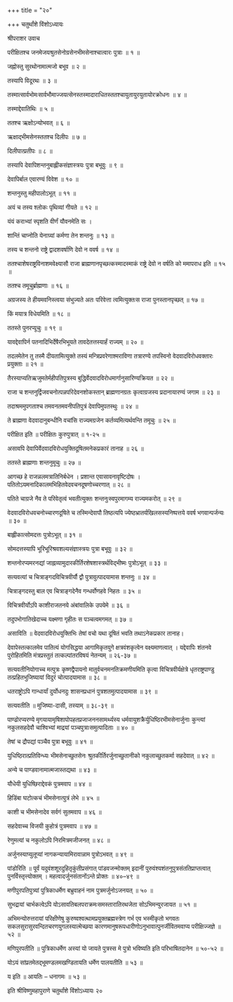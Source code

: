 +++
title = "२०"

+++
चतुर्थांशे विंशोऽध्यायः

श्रीपराशर उवाच

परीक्षितश्च जनमेजयश्रुतसेनोग्रसेनभीमसेनाश्चात्वारः पुत्राः ॥ १ ॥

जह्नोस्तु सुरथोनामात्मजो बभूव ॥ २ ॥

तस्यापि विदूरथः ॥ ३ ॥

तस्मात्सार्वभोमःसार्वभौमाज्जयत्सेनस्तस्मादाराधितस्ततश्चायुतायुरयुतायोरक्रोधनः ॥ ४ ॥

तस्माद्देवातिथिः ॥ ५ ॥

ततश्च ऋक्षोऽन्योभवत् ॥ ६ ॥

ऋक्षाद्भीमसेनस्ततश्च दिलीपः ॥ ७ ॥

दिलीपात्प्रतीपः ॥ ८ ॥

तस्यापि देवापिशन्तनुबाह्लीकसंज्ञास्त्रयः पुत्रा बभूवुः ॥ ९ ॥

देवापिर्बाल एवारण्यं विवेश ॥ १० ॥

शन्तनुस्तु महीपालोऽभूत् ॥ ११ ॥

अयं च तस्य श्लोकः पृथिव्यां गीयते ॥ १२ ॥

यंयं कराभ्यां स्पृशति वीर्णं यौवनमेति सः ।

शान्तिं चाप्नोति येनाग्र्यां कर्मणा तेन शन्तनुः ॥ १३ ॥

तस्य च शन्तनो राष्ट्रे द्वादशवर्षाणि देवो न ववर्ष ॥ १४ ॥

ततश्चाशेषराष्ट्रविनाशमवेक्ष्यासौ राजा ब्राह्मणानपृच्छत्कस्मादस्माकं राष्ट्रे देवो न वर्षति को ममापराध इति ॥ १५ ॥

ततश्च तमूचुर्ब्राह्मणाः ॥ १६ ॥

अग्रजस्य ते हीयमवनिस्त्वया संभुज्यते अतः परिवेत्ता त्वमित्युक्तःस राजा पुनस्तानपृच्छत् ॥ १७ ॥

किं मयात्र विधेयमिति ॥ १८ ॥

ततस्ते पुनरप्यूचुः ॥ १९ ॥

यावद्देवापिर्न पतनादिभिर्देषैरभिभूयते तावदेतत्तस्यार्हं राज्यम् ॥ २० ॥

तदलमेतेन तु तस्मै दीयतामित्युक्ते तस्यं मन्त्रिप्रवरेणाश्मराविणा तत्रारण्ये तपस्विनो वेदवादविरोधवक्तारः प्रयुक्ताः ॥ २१ ॥

तैरस्याप्यतिऋजुमतेर्महीपतिपुत्रस्य बुद्धिर्वेदवादविरोधमार्गानुसारिण्यक्रियत ॥ २२ ॥

राजा च शन्तनुर्द्विजवचनोत्पन्नपरिदेवनशोकस्तान् ब्राह्मणानग्रतः कृत्वाग्रजस्य प्रदानायारण्यं जगाम ॥ २३ ॥

तदाश्रममुपगताश्च तमवनतमवनीपतिपुत्रं देवापिमुपतस्थुः ॥ २४ ॥

ते ब्राह्मणा वेदवादानुबन्धीनि वचांसि राज्यमग्रजेन कर्तव्यमित्यर्थवन्ति तमूचुः ॥ २५ ॥

परीक्षित इति ॥ परीक्षितः कुरुपुत्रात् ॥ १-२५ ॥

असावपि देवापिर्वेदवादविरोधयुक्तिदूषितमनेकप्रकारं तानाह ॥ २६ ॥

ततस्ते ब्राह्मणाः शन्तनुमूचुः ॥ २७ ॥

आगच्छ हे राजन्नलमत्रातिनिर्बधेन । प्रशान्त एवासावनावृष्टिदोषः । पतितोऽयमनादिकालमभिहितवेदवचनदूषणोच्चरणात् ॥ २८ ॥

पतिते चाग्रजे नैव ते परिवेतृत्वं भवतीत्युक्तः शन्तनुःस्वपुरमागम्य राज्यमकरोत् ॥ २९ ॥

वेदवादविरोधवचनोच्चारणदूषिते च तस्मिन्देवापौ तिष्ठत्यपि ज्येष्ठभ्रातर्यखिलसस्यनिष्पत्तये ववर्ष भगवान्पर्जन्यः ॥ ३० ॥

बाह्लीकात्सोमदत्तः पुत्रोऽभूत् ॥ ३१ ॥

सोमदत्तस्यापि भूरिभूरिश्रवशल्यसंज्ञास्त्रयः पुत्रा बभूवुः ॥ ३२ ॥

शन्तनोरप्यमरनद्यां जाह्नव्यामुदारकीर्तिरशेषशास्त्रर्थविद्भीष्मः पुत्रोऽभूत् ॥ ३३ ॥

सत्यवत्यां च चित्राङ्गदविचित्रवीर्यौ द्वौ पुत्रावुत्पादयामास शन्तनुः ॥ ३४ ॥

चित्राङ्गदस्तु बाल एव चित्राङ्गदेनैव गन्धर्वोणहवे निहतः ॥ ३५ ॥

विचित्रवीर्योऽपि काशीराजतनये अंबांवालिके उपयेमे ॥ ३६ ॥

तदुपभोगातिखेदाच्च यक्ष्मणा गृहीतः स पञ्चत्वमगमत् ॥ ३७ ॥

असाविति ॥ वेदवादविरोधयुक्तिभिः तेषां वचो यथा दूषितं भवति तथाऽनेकप्रकार तानाह।

देवापेस्तत्कालमेव पातित्यं योगसिद्धया आगामिकृतयुगे क्षत्रवंशकृत्वेन वक्ष्यमाणत्वात् । यद्देवापिः शंतनवे पुरोहितमिति मंत्रप्रस्तुतं तत्कल्पांतरविषयं नेतन्यम् ॥ २६-३७ ॥

सत्यवतीनियोगाच्च मत्पुत्रः कृष्णद्वैपायनो मातुर्वचनमनतिक्रमणीयमिति कृत्वा विचित्रवीर्यक्षेत्रे धृतराष्ट्रपाण्डु तत्प्रहितभुजिष्यायां विदुरं चोत्पादयामास ॥ ३८ ॥

धतराष्ट्रोऽपि गान्धार्यां दुर्योधनदुः शासनप्रधानं पुत्रशतमुत्पादयामास ॥ ३९ ॥

सत्यवतीति ॥ मुजिष्या-दासी, तस्याम् ॥ ३८-३९ ॥

पाण्ढोरप्यरण्ये मृगयायामृषिशापोपहतप्रजाजननसामर्थ्यस्य धर्मवायुशक्रैर्युधिष्ठिरभीमसेनार्जुनाः कुन्त्यां नकुलसहदेवौ चाश्विभ्यां माद्रयां पञ्चपुत्राःसमुत्पादिताः ॥ ४० ॥

तेषां च द्रौपद्यां पञ्चैव पुत्रा बभूवुः ॥ ४१ ॥

युधिष्ठिरात्प्रतिविन्ध्यः भीमसेनाच्छुतसेनः श्रुतकीर्तिरर्जुनाच्छुतानीको नकुलाच्छुतकर्मा सहदेवात् ॥ ४२ ॥

अन्ये च पाण्डवानामात्मजास्तद्यथा ॥ ४३ ॥

यौधेयी युधिष्छिराद्देवकं पुत्रमवाप ॥ ४४ ॥

हिडिंबा घटोत्कचं भीमसेनात्पुत्रं लेभे ॥ ४५ ॥

काशी च भीमसेनादेव सर्वगं सुतमवाप ॥ ४६ ॥

सहदेवाच्च विजयी कुहोत्रं पुत्रमवाप ॥ ४७ ॥

रेणुमत्यां च नकुलोऽपि निरमित्रमजीजनत् ॥ ४८ ॥

अर्जुनस्याप्युलूप्यां नागकन्यायामिरावान्नाम पुत्रोऽभवत् ॥ ४९ ॥

पांडोरिति ॥ पूर्वं यदुवंशशूरदुहितृकुंतीप्रसंगात् पांडवजन्मोक्तम् इदानीं पुरुवंश्यशंतनुपुत्रसंततिप्राप्तत्वात् पुनर्विस्तृत्त्योक्तम् । महत्वादर्जुनसंतानोंऽन्ते प्रोक्तः ॥ ४०–४९ ॥

मणीपुरपतिपुत्र्यां पुत्रिकाधर्मेण बभ्रुवाहनं नाम पुत्रमर्जुनोऽजनयत् ॥ ५० ॥

सुभद्रायां चार्भकत्वेऽपि योऽसावतिबलपराक्रमःसमस्तारातिरथजेता सोऽभिमन्युरजायत ॥ ५१ ॥

अभिमन्योरुत्तरायां परिक्षीणेषु कुरुष्वश्वत्थामप्रयुक्तब्रह्मस्त्रेण गर्भ एव भस्मीकृतो भगवतः सकलसुरासुरवन्दितचरणयुगलस्यात्मेच्छया कारणमानुषरूपधारीणोऽनुभावात्पुनर्जीवितमवाप्य परीक्षिज्जज्ञे ॥ ५२ ॥

मणिपुरपतीति ॥ पुत्रिकाधर्मेण अस्यां यो जायते पुत्रस्स मे पुत्रो भविष्यति इति परिभाषितदानेन ॥ ५०-५२ ॥

योऽयं सांप्रतमेतद्भूमण्डलमखण्डितायति धर्मेण पालयतीति ॥ ५३ ॥

य इति ॥ आयतिः – धनागमः ॥ ५३ ॥

इति श्रीविष्णुमहापुराणे चतुर्थांशे विंशोऽध्यायः २०
